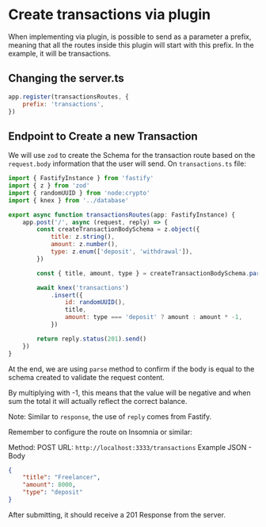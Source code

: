 # Create transactions via plugin

When implementing via plugin, is possible to send as a parameter a prefix, meaning that all the routes inside this plugin will start with this prefix. In the example, it will be transactions.

## Changing the server.ts

```js
app.register(transactionsRoutes, {
    prefix: 'transactions',
})
```

## Endpoint to Create a new Transaction

We will use `zod` to create the Schema for the transaction route based on the `request.body` information that the user will send.
On `transactions.ts` file:

```js
import { FastifyInstance } from 'fastify'
import { z } from 'zod'
import { randomUUID } from 'node:crypto'
import { knex } from '../database'

export async function transactionsRoutes(app: FastifyInstance) {
    app.post('/', async (request, reply) => {
        const createTransactionBodySchema = z.object({
            title: z.string(),
            amount: z.number(),
            type: z.enum(['deposit', 'withdrawal']),
        })

        const { title, amount, type } = createTransactionBodySchema.parse(request.body)

        await knex('transactions')
            .insert({
                id: randomUUID(),
                title,
                amount: type === 'deposit' ? amount : amount * -1,
            })

        return reply.status(201).send()
    })
}
```

At the end, we are using `parse` method to confirm if the body is equal to the schema created to validate the request content.

By multiplying with -1, this means that the value will be negative and when sum the total it will actually reflect the correct balance.

Note: Similar to `response`, the use of `reply` comes from Fastify.

Remember to configure the route on Insomnia or similar:

Method: POST
URL: `http://localhost:3333/transactions`
Example JSON - Body

```json
{
    "title": "Freelancer",
    "amount": 8000,
    "type": "deposit"
}
```

After submitting, it should receive a 201 Response from the server.
